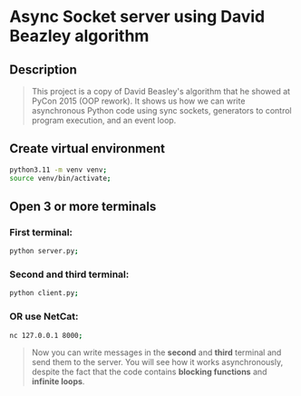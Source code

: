 # Async Socket server using David Beazley algorithm

## Description

> This project is a copy of David Beasley's algorithm that he showed at PyCon 2015 (OOP rework). 
> It shows us how we can write asynchronous Python code using sync sockets, 
> generators to control program execution, and an event loop.

## Create virtual environment

``` bash
python3.11 -m venv venv;
source venv/bin/activate;
```

## Open 3 or more terminals 

### First terminal:

``` bash
python server.py;
```

### Second and third terminal:

``` bash
python client.py;
```

### OR use NetCat:

``` bash
nc 127.0.0.1 8000;
```

> Now you can write messages in the **second** and **third** terminal and send them to the server. 
> You will see how it works asynchronously, despite the fact that the code 
> contains **blocking functions** and **infinite loops**.